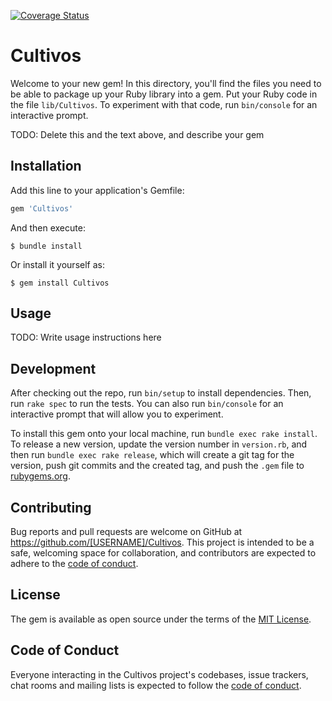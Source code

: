 [![Coverage Status](https://coveralls.io/repos/github/carlos016/Examen/badge.svg?branch=master)](https://coveralls.io/github/carlos016/Examen?branch=master)

# Cultivos

Welcome to your new gem! In this directory, you'll find the files you need to be able to package up your Ruby library into a gem. Put your Ruby code in the file `lib/Cultivos`. To experiment with that code, run `bin/console` for an interactive prompt.

TODO: Delete this and the text above, and describe your gem

## Installation

Add this line to your application's Gemfile:

```ruby
gem 'Cultivos'
```

And then execute:

    $ bundle install

Or install it yourself as:

    $ gem install Cultivos

## Usage

TODO: Write usage instructions here

## Development

After checking out the repo, run `bin/setup` to install dependencies. Then, run `rake spec` to run the tests. You can also run `bin/console` for an interactive prompt that will allow you to experiment.

To install this gem onto your local machine, run `bundle exec rake install`. To release a new version, update the version number in `version.rb`, and then run `bundle exec rake release`, which will create a git tag for the version, push git commits and the created tag, and push the `.gem` file to [rubygems.org](https://rubygems.org).

## Contributing

Bug reports and pull requests are welcome on GitHub at https://github.com/[USERNAME]/Cultivos. This project is intended to be a safe, welcoming space for collaboration, and contributors are expected to adhere to the [code of conduct](https://github.com/[USERNAME]/Cultivos/blob/master/CODE_OF_CONDUCT.md).

## License

The gem is available as open source under the terms of the [MIT License](https://opensource.org/licenses/MIT).

## Code of Conduct

Everyone interacting in the Cultivos project's codebases, issue trackers, chat rooms and mailing lists is expected to follow the [code of conduct](https://github.com/[USERNAME]/Cultivos/blob/master/CODE_OF_CONDUCT.md).

